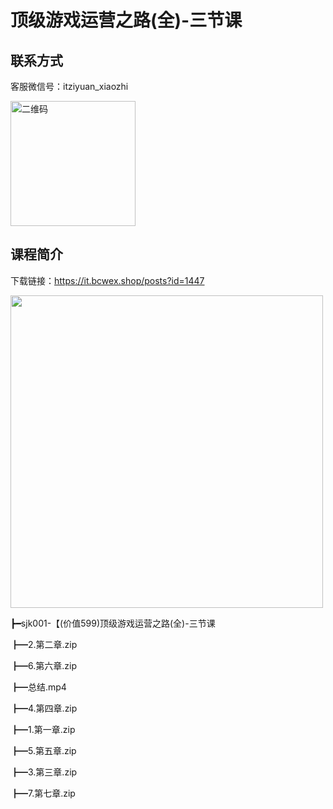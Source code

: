 # 顶级游戏运营之路(全)-三节课

## 联系方式

客服微信号：itziyuan_xiaozhi

<img src="https://ziyuanyun.oss-cn-guangzhou.aliyuncs.com/common/20240614073449/666b82192834a.jpg" width="200" height="200" alt="二维码">

## 课程简介

下载链接：https://it.bcwex.shop/posts?id=1447

<img src="https://ziyuanyun.oss-cn-guangzhou.aliyuncs.com/yun/20240515153937/664466b9ead1b.jpg" width="500" alt="">

  ┣━sjk001-【(价值599)顶级游戏运营之路(全)-三节课

 ┣━2.第二章.zip

 ┣━6.第六章.zip

 ┣━总结.mp4

 ┣━4.第四章.zip

 ┣━1.第一章.zip

 ┣━5.第五章.zip

 ┣━3.第三章.zip

 ┣━7.第七章.zip

  